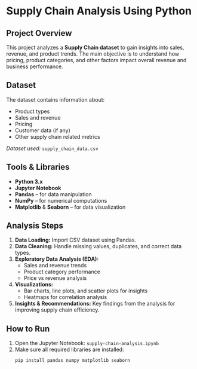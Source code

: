 # Supply Chain Analysis Using Python

## Project Overview
This project analyzes a **Supply Chain dataset** to gain insights into sales, revenue, and product trends. The main objective is to understand how pricing, product categories, and other factors impact overall revenue and business performance.

## Dataset
The dataset contains information about:
- Product types
- Sales and revenue
- Pricing
- Customer data (if any)
- Other supply chain related metrics

*Dataset used:* `supply_chain_data.csv`

## Tools & Libraries
- **Python 3.x**
- **Jupyter Notebook**
- **Pandas** – for data manipulation
- **NumPy** – for numerical computations
- **Matplotlib** & **Seaborn** – for data visualization

## Analysis Steps
1. **Data Loading:** Import CSV dataset using Pandas.
2. **Data Cleaning:** Handle missing values, duplicates, and correct data types.
3. **Exploratory Data Analysis (EDA):**
   - Sales and revenue trends
   - Product category performance
   - Price vs revenue analysis
4. **Visualizations:**
   - Bar charts, line plots, and scatter plots for insights
   - Heatmaps for correlation analysis
5. **Insights & Recommendations:** Key findings from the analysis for improving supply chain efficiency.

## How to Run
1. Open the Jupyter Notebook: `supply-chain-analysis.ipynb`
2. Make sure all required libraries are installed:
   ```bash
   pip install pandas numpy matplotlib seaborn
